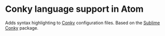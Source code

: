 # Conky language support in Atom

Adds syntax highlighting to [Conky](http://conky.sourceforge.net/) configuration files.
Based on the [Sublime Conky](https://github.com/oliverseal/Conky.tmLanguage) package.
